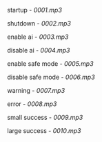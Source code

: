 startup - _0001.mp3_

shutdown - _0002.mp3_

enable ai - _0003.mp3_

disable ai - _0004.mp3_

enable safe mode - _0005.mp3_

disable safe mode - _0006.mp3_

warning - _0007.mp3_

error - _0008.mp3_

small success - _0009.mp3_

large success - _0010.mp3_
